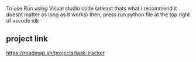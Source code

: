 To use
Run using Visual studio code (atleast thats what i recommend it doesnt matter as long as it works)
then, press run python file at the top right of vscode idk

project link
--------------------------------------
https://roadmap.sh/projects/task-tracker
